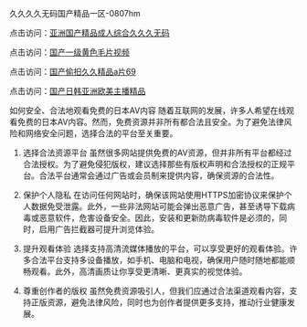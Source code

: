 久久久久无码国产精品一区-0807hm

点击访问：<a href="https://heiliaoxqkkct.pages.dev">亚洲国产精品成人综合久久久无码</a>

点击访问：<a href="https://heiliaoll4qsx.pages.dev">国产一级黄色毛片视频</a>

点击访问：<a href="https://heiliaowzu4ur.pages.dev">国产偷抇久久精品a片69</a>

点击访问：<a href="https://heiliaoll4qsx.pages.dev">国产日韩亚洲欧美主播精品</a>


如何安全、合法地观看免费的日本AV内容
随着互联网的发展，许多人希望在线观看免费的日本AV内容。然而，免费资源并非所有都合法且安全。为了避免法律风险和网络安全问题，选择合法的平台至关重要。

1. 选择合法资源平台
虽然很多网站提供免费的AV资源，但并非所有平台都经过合法授权。为了避免侵犯版权，建议选择那些有版权声明和合法授权的正规平台。合法平台通常会通过广告或会员制来提供内容，确保资源的合法性。

2. 保护个人隐私
在访问任何网站时，确保该网站使用HTTPS加密协议来保护个人数据免受泄露。此外，一些非法网站可能会弹出恶意广告，甚至诱导下载病毒或恶意软件，危害设备安全。因此，安装和更新防病毒软件是必须的，同时，启用广告拦截器可提升浏览体验。

3. 提升观看体验
选择支持高清流媒体播放的平台，可以享受更好的观看体验。许多合法平台支持多设备播放，如手机、电脑和电视，确保用户随时随地都能顺畅观看。此外，高清画质让你享受更清晰、更真实的视觉体验。

4. 尊重创作者的版权
虽然免费资源吸引人，但我们应通过合法渠道观看内容，支持正版资源，避免法律风险，同时也为创作者提供更多支持，推动行业健康发展。



<span style="display:none;">[Canonical link](）</span>
